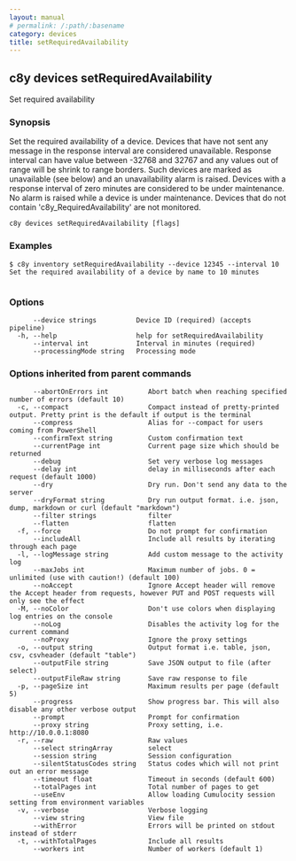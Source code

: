 ```yaml
---
layout: manual
# permalink: /:path/:basename
category: devices
title: setRequiredAvailability
---
```

## c8y devices setRequiredAvailability

Set required availability

### Synopsis

Set the required availability of a device. Devices that have not sent any message in the response interval are considered unavailable. Response interval can have value between -32768 and 32767 and any values out of range will be shrink to range borders. Such devices are marked as unavailable (see below) and an unavailability alarm is raised. Devices with a response interval of zero minutes are considered to be under maintenance. No alarm is raised while a device is under maintenance. Devices that do not contain 'c8y_RequiredAvailability' are not monitored.

```
c8y devices setRequiredAvailability [flags]
```

### Examples

```
$ c8y inventory setRequiredAvailability --device 12345 --interval 10
Set the required availability of a device by name to 10 minutes
        
```

### Options

```
      --device strings          Device ID (required) (accepts pipeline)
  -h, --help                    help for setRequiredAvailability
      --interval int            Interval in minutes (required)
      --processingMode string   Processing mode
```

### Options inherited from parent commands

```
      --abortOnErrors int          Abort batch when reaching specified number of errors (default 10)
  -c, --compact                    Compact instead of pretty-printed output. Pretty print is the default if output is the terminal
      --compress                   Alias for --compact for users coming from PowerShell
      --confirmText string         Custom confirmation text
      --currentPage int            Current page size which should be returned
      --debug                      Set very verbose log messages
      --delay int                  delay in milliseconds after each request (default 1000)
      --dry                        Dry run. Don't send any data to the server
      --dryFormat string           Dry run output format. i.e. json, dump, markdown or curl (default "markdown")
      --filter strings             filter
      --flatten                    flatten
  -f, --force                      Do not prompt for confirmation
      --includeAll                 Include all results by iterating through each page
  -l, --logMessage string          Add custom message to the activity log
      --maxJobs int                Maximum number of jobs. 0 = unlimited (use with caution!) (default 100)
      --noAccept                   Ignore Accept header will remove the Accept header from requests, however PUT and POST requests will only see the effect
  -M, --noColor                    Don't use colors when displaying log entries on the console
      --noLog                      Disables the activity log for the current command
      --noProxy                    Ignore the proxy settings
  -o, --output string              Output format i.e. table, json, csv, csvheader (default "table")
      --outputFile string          Save JSON output to file (after select)
      --outputFileRaw string       Save raw response to file
  -p, --pageSize int               Maximum results per page (default 5)
      --progress                   Show progress bar. This will also disable any other verbose output
      --prompt                     Prompt for confirmation
      --proxy string               Proxy setting, i.e. http://10.0.0.1:8080
  -r, --raw                        Raw values
      --select stringArray         select
      --session string             Session configuration
      --silentStatusCodes string   Status codes which will not print out an error message
      --timeout float              Timeout in seconds (default 600)
      --totalPages int             Total number of pages to get
      --useEnv                     Allow loading Cumulocity session setting from environment variables
  -v, --verbose                    Verbose logging
      --view string                View file
      --withError                  Errors will be printed on stdout instead of stderr
  -t, --withTotalPages             Include all results
      --workers int                Number of workers (default 1)
```

